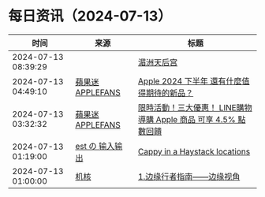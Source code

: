 ﻿# 每日资讯（2024-07-13）

|时间|来源|标题|
|---|---|---|
|2024-07-13 08:39:29|[](http://blog.fivest.one/feed)|[湄洲天后宫](https://blog.fivest.one/archives/6788)|
|2024-07-13 04:49:10|[蘋果迷 APPLEFANS](https://applefans.today/feed/)|[Apple 2024 下半年 還有什麼值得期待的新品？](https://applefans.today/2024-06-apple-h2-new-product-rumors/)|
|2024-07-13 03:32:32|[蘋果迷 APPLEFANS](https://applefans.today/feed/)|[限時活動！三大優惠！ LINE購物導購 Apple 商品 可享 4.5% 點數回饋](https://applefans.today/2024-07-bts-line-shopping-campaign/)|
|2024-07-13 01:19:00|[est の 输入输出](http://feeds.feedburner.com/initiative)|[Cappy in a Haystack locations](https://blog.est.im/2024/stdout-13)|
|2024-07-13 01:00:00|[机核](https://www.gcores.com/rss)|[1.边缘行者指南——边缘视角](https://www.gcores.com/articles/184901)|
